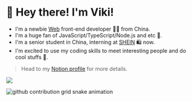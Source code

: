 # 👋 Hey there! I'm Viki!

- I'm a newbie [Web](https://developer.mozilla.org/en-US/docs/Web) front-end developer 👨‍💻 from China.
- I'm a huge fan of JavaScript/TypeScript/Node.js and etc 🥰.
- I'm a senior student in China, interning at [SHEIN](https://www.sheingroup.com/) 🛍️ now.
- I'm excited to use my coding skills to meet interesting people and do cool stuffs 🤗.

> Head to my [Notion profile](https://vmoe.notion.site/vmoe/Viki-1d8789fe217f418094085d3c8f9afb83) for more details.

![](https://komarev.com/ghpvc/?username=vikiboss&color=orange)

<picture>
  <source media="(prefers-color-scheme: dark)" srcset="https://proxy.viki.moe/vikiboss/vikiboss/snake/snake-dark.svg?proxy-host=raw.githubusercontent.com">
  <source media="(prefers-color-scheme: light)" srcset="https://proxy.viki.moe/vikiboss/vikiboss/snake/snake.svg?proxy-host=raw.githubusercontent.com">
  <img alt="github contribution grid snake animation" src="https://proxy.viki.moe/vikiboss/vikiboss/snake/snake.svg?proxy-host=raw.githubusercontent.com">
</picture>

